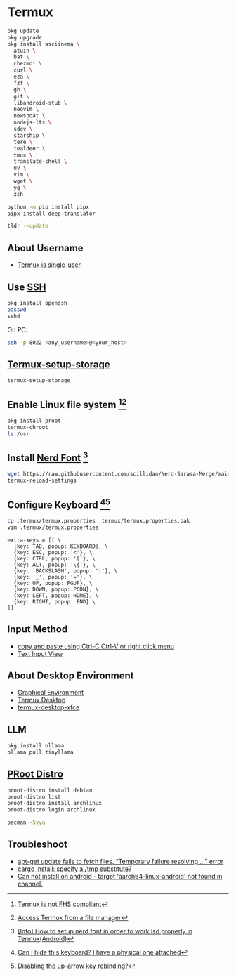 # Termux

```sh
pkg update
pkg upgrade
pkg install asciinema \
  atuin \
  bat \
  chezmoi \
  curl \
  eza \
  fzf \
  gh \
  git \
  libandroid-stub \
  neovim \
  newsboat \
  nodejs-lts \
  sdcv \
  starship \
  tere \
  tealdeer \
  tmux \
  translate-shell \
  uv \
  vim \
  wget \
  yq \
  zsh
```

```sh
python -m pip install pipx
pipx install deep-translator
```

```sh
tldr --update
```

## About Username

- [Termux is single-user](https://wiki.termux.com/wiki/Differences_from_Linux#Termux_is_single-user)

## Use [SSH](https://wiki.termux.com/wiki/Remote_Access#SSH)

```sh
pkg install openssh
passwd
sshd
```

On PC:

```sh
ssh -p 8022 <any_username>@<your_host>
```

## [Termux-setup-storage](https://wiki.termux.com/wiki/Termux-setup-storage)

```sh
termux-setup-storage
```

## Enable Linux file system [^1][^2]

```sh
pkg install proot
termux-chroot
ls /usr
```

## Install [Nerd Font](https://www.nerdfonts.com/font-downloads) [^3]

```sh
wget https://raw.githubusercontent.com/scillidan/Nerd-Sarasa-Merge/main/MonaspiceArNFP-SarasaGothicSC-WFMSansSC.ttf -O ~/.termux/font.ttf
termux-reload-settings
```

## Configure Keyboard [^4][^5]

```sh
cp .termux/termux.properties .termux/termux.properties.bak
vim .termux/termux.properties
```

```
extra-keys = [[ \
  {key: TAB, popup: KEYBOARD}, \
  {key: ESC, popup: '<'}, \
  {key: CTRL, popup: '['}, \
  {key: ALT, popup: '\{'}, \
  {key: 'BACKSLASH', popup: '|'}, \
  {key: '_', popup: '='}, \
  {key: UP, popup: PGUP}, \
  {key: DOWN, popup: PGDN}, \
  {key: LEFT, popup: HOME}, \
  {key: RIGHT, popup: END} \
]]
```

## Input Method

- [copy and paste using Ctrl-C Ctrl-V or right click menu](https://github.com/termux/termux-app/issues/1891)
- [Text Input View](https://wiki.termux.com/wiki/Touch_Keyboard#Text_Input_View)

## About Desktop Environment

- [Graphical Environment](https://wiki.termux.com/wiki/Graphical_Environment)  
- [Termux Desktop](https://github.com/adi1090x/termux-desktop)  
- [termux-desktop-xfce](https://github.com/Yisus7u7/termux-desktop-xfce)

## LLM

```sh
pkg install ollama
ollama pull tinyllama
```

## [PRoot Distro](https://github.com/termux/proot-distro)

```sh
proot-distro install debian
proot-distro list
proot-distro install archlinux
proot-distro login archlinux
```

```sh
pacman -Syyu
```

## Troubleshoot

- [apt-get update fails to fetch files, “Temporary failure resolving …” error](https://askubuntu.com/questions/91543/apt-get-update-fails-to-fetch-files-temporary-failure-resolving-error)
- [cargo install: specify a /tmp substitute?](https://stackoverflow.com/questions/64572901/cargo-install-specify-a-tmp-substitute/64616981#64616981)
- [Can not install on android - target 'aarch64-linux-android' not found in channel.](https://github.com/rust-lang/rustup/issues/2872)

[^1]: [Termux is not FHS compliant](https://wiki.termux.com/wiki/Differences_from_Linux#Termux_is_not_FHS_compliant)
[^2]: [Access Termux from a file manager](https://wiki.termux.com/wiki/Internal_and_external_storage)
[^3]: [[Info] How to setup nerd font in order to work lsd properly in Termux(Android)](https://github.com/lsd-rs/lsd/issues/423)
[^4]: [Can I hide this keyboard? I have a physical one attached](https://www.reddit.com/r/termux/comments/qaenv5/can_i_hide_this_keyboard_i_have_a_physical_one/)
[^5]: [Disabling the up-arrow key rebinding?](https://github.com/atuinsh/atuin/issues/51#issuecomment-1641211422)
